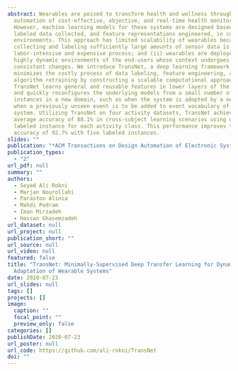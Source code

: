 ```yaml
---
abstract: Wearables are poised to transform health and wellness through
  automation of cost-effective, objective, and real-time health monitoring.
  However, machine learning models for these systems are designed based on
  labeled data collected, and feature representations engineered, in controlled
  environments. This approach has limited scalability of wearables because (i)
  collecting and labeling sufficiently large amounts of sensor data is a
  labor-intensive and expensive process; and (ii) wearables are deployed in
  highly dynamic environments of the end-users whose context undergoes
  consistent changes. We introduce TransNet, a deep learning framework that
  minimizes the costly process of data labeling, feature engineering, and
  algorithm retraining by constructing a scalable computational approach.
  TransNet learns general and reusable features in lower layers of the framework
  and quickly reconfigures the underlying models from a small number of labeled
  instances in a new domain, such as when the system is adopted by a new user or
  when a previously unseen event is to be added to event vocabulary of the
  system. Utilizing TransNet on four activity datasets, TransNet achieves an
  average accuracy of 88.1% in cross-subject learning scenarios using only one
  labeled instance for each activity class. This performance improves to an
  accuracy of 92.7% with five labeled instances.
slides: ""
publication: "*ACM Transactions on Design Automation of Electronic Systems (TODAES)*"
publication_types:
  - "2"
url_pdf: null
summary: ""
authors:
  - Seyed Ali Rokni
  - Marjan Nourollahi
  - Parastoo Alinia
  - Mahdi Pedram
  - Iman Mirzadeh
  - Hassan Ghasemzadeh
url_dataset: null
url_project: null
publication_short: ""
url_source: null
url_video: null
featured: false
title: "TransNet: Minimally-Supervised Deep Transfer Learning for Dynamic
  Adaptation of Wearable Systems"
date: 2020-07-23
url_slides: null
tags: []
projects: []
image:
  caption: ""
  focal_point: ""
  preview_only: false
categories: []
publishDate: 2020-07-23
url_poster: null
url_code: https://github.com/ali-rokni/TransNet
doi: ""
---
```

